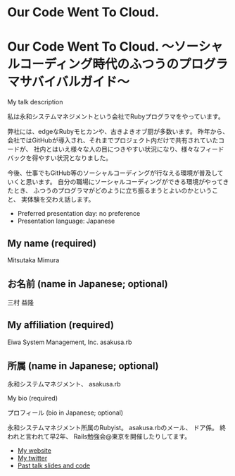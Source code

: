 # Our Code Went To Cloud.
# Our Code Went To Cloud. 〜ソーシャルコーディング時代のふつうのプログラマサバイバルガイド〜

My talk description

私は永和システムマネジメントという会社でRubyプログラマをやっています。

弊社には、edgeなRubyモヒカンや、古きよきオブ厨が多数います。
昨年から、会社ではGitHubが導入され、それまでプロジェクト内だけで共有されていたコードが、
社内とはいえ様々な人の目につきやすい状況になり、様々なフィードバックを得やすい状況となりました。

今後、仕事でもGitHub等のソーシャルコーディングが行なえる環境が普及していくと思います。
自分の職場にソーシャルコーディングができる環境がやってきたとき、
ふつうのプログラマがどのように立ち振るまうとよいのかということ、
実体験を交わえ話します。


- Preferred presentation day: no preference
- Presentation language: Japanese

## My name (required)
Mitsutaka Mimura
## お名前 (name in Japanese; optional)
三村 益隆

## My affiliation (required)
Eiwa System Management, Inc.
asakusa.rb

## 所属 (name in Japanese; optional)
永和システムマネジメント、 asakusa.rb

My bio (required)

プロフィール (bio in Japanese; optional)

永和システムマネジメント所属のRubyist。
asakusa.rbのメール、 ドア係。
終われと言われて早2年、 Rails勉強会@東京を開催したりしてます。

- [My website](http://takkanm.github.com/)
- [My twitter](https://twitter.com/#!/takkanm)
- [Past talk slides and code](http://coderwall.com/takkanm)
